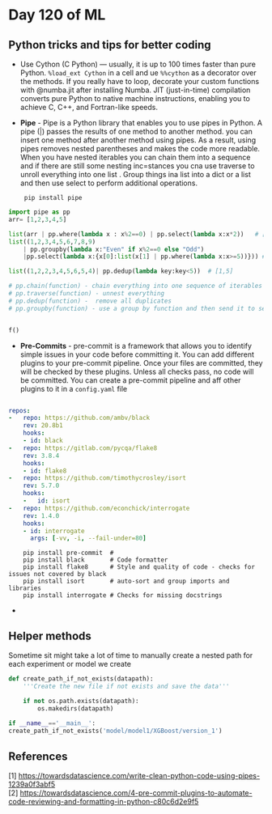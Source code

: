 # Day 120 of ML 

## Python tricks and tips for better coding

* Use Cython (C Python) — usually, it is up to 100 times faster than pure Python. `%load_ext Cython` in a  cell and ue `%%cython` as a decorator over the methods. If you really have to loop, decorate your custom functions with @numba.jit after installing Numba. JIT (just-in-time) compilation converts pure Python to native machine instructions, enabling you to achieve C, C++, and Fortran-like speeds.

* **Pipe** - Pipe is a Python library that enables you to use pipes in Python. A pipe (|) passes the results of one method to another method. you can insert one method after another method using pipes. As a result, using pipes removes nested parentheses and makes the code more readable. When you have nested iterables you can chain them into a sequence and if there are still some nesting inc=stances you cna use traverse to unroll everything into one list . Group things ina list into a dict or a list and then use select to perform additional operations. 
 

       pip install pipe

```python
import pipe as pp
arr= [1,2,3,4,5]

list(arr | pp.where(lambda x : x%2==0) | pp.select(lambda x:x*2))   # [4,8]
list((1,2,3,4,5,6,7,8,9)
    | pp.groupby(lambda x:"Even" if x%2==0 else "Odd")
    |pp.select(lambda x:{x[0]:list(x[1] | pp.where(lambda x:x>=5))})) # [{'Even':[6,8],'Odd':[5,7,9]}]

list((1,2,2,3,4,5,6,5,4)| pp.dedup(lambda key:key<5))  # [1,5]

# pp.chain(function) - chain everything into one sequence of iterables 
# pp.traverse(function) - unnest everything
# pp.dedup(function) -  remove all duplicates
# pp.groupby(function) - use a group by function and then send it to select 


f()
```

* **Pre-Commits** -  pre-commit is a framework that allows you to identify simple issues in your code before committing it.
You can add different plugins to your pre-commit pipeline. Once your files are committed, they will be checked by these plugins. Unless all checks pass, no code will be committed. You can create a pre-commit pipeline and aff other plugins to it in a `config.yaml` file 

```yaml

repos:
-   repo: https://github.com/ambv/black
    rev: 20.8b1
    hooks:
    - id: black
-   repo: https://gitlab.com/pycqa/flake8
    rev: 3.8.4
    hooks:
    - id: flake8
-   repo: https://github.com/timothycrosley/isort
    rev: 5.7.0
    hooks:
    -   id: isort
-   repo: https://github.com/econchick/interrogate
    rev: 1.4.0  
    hooks:
    - id: interrogate
      args: [-vv, -i, --fail-under=80]

```

        
        pip install pre-commit  # 
        pip install black       # Code formatter
        pip install flake8      # Style and quality of code - checks for issues not covered by black
        pip install isort       # auto-sort and group imports and libraries
        pip install interrogate # Checks for missing docstrings


* 


## Helper methods 

Sometime sit might take a lot of time to manually create a nested path for each experiment or model we create

```python
def create_path_if_not_exists(datapath):
    '''Create the new file if not exists and save the data'''

    if not os.path.exists(datapath):
        os.makedirs(datapath) 
        
if __name__=='__main__':
create_path_if_not_exists('model/model1/XGBoost/version_1')

```






**References**
------------
[1]  https://towardsdatascience.com/write-clean-python-code-using-pipes-1239a0f3abf5  
[2]  https://towardsdatascience.com/4-pre-commit-plugins-to-automate-code-reviewing-and-formatting-in-python-c80c6d2e9f5 